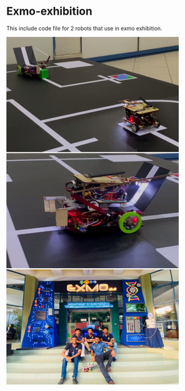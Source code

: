 # Exmo-exhibition
This include code file for 2 robots that use in exmo exhibition.


<div>
<img src="https://github.com/HashikaChathubhashaka/Dual-Robot-Systerm-Exmo-exhibition/blob/main/Images/1.jpeg" alt="Alt Text" height="300" width="450">
<img src="https://github.com/HashikaChathubhashaka/Dual-Robot-Systerm-Exmo-exhibition/blob/main/Images/2.jpeg" alt="Alt Text" height="300" width="450">
<img src="https://github.com/HashikaChathubhashaka/Dual-Robot-Systerm-Exmo-exhibition/blob/main/Images/3.jpg" alt="Alt Text" height="300" width="450">
</div>
